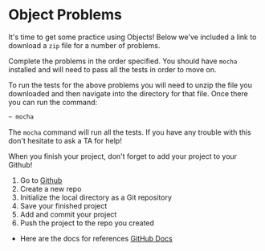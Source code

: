 # Object Problems

It's time to get some practice using Objects! Below we've included a link to
download a `zip` file for a number of problems.

Complete the problems in the order specified. You should have `mocha` installed
and will need to pass all the tests in order to move on.

To run the tests for the above problems you will need to unzip the file you
downloaded and then navigate into the directory for that file. Once there you
can run the command:

```sh
~ mocha
```

The `mocha` command will run all the tests. If you have any trouble with this
don't hesitate to ask a TA for help!

When you finish your project, don't forget to add your project to your Github!

1. Go to [Github][github]
2. Create a new repo
3. Initialize the local directory as a Git repository
4. Save your finished project
5. Add and commit your project
6. Push the project to the repo you created

- Here are the docs for references [GitHub Docs][GitHub Docs]

[github]: https://github.com/
[GitHub Docs]: https://docs.github.com/en/free-pro-team@latest/github/importing-your-projects-to-github/adding-an-existing-project-to-github-using-the-command-line
